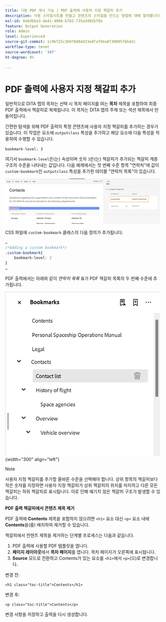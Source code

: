 ```yaml
---
title: 기본 PDF 게시 기능 | PDF 출력에 사용자 지정 책갈피 추가
description: 사용 스타일시트를 만들고 콘텐츠의 스타일을 만드는 방법에 대해 알아봅니다.
exl-id: 6e6dbba3-da41-4066-b7b2-735a3d92b70a
feature: Output Generation
role: Admin
level: Experienced
source-git-commit: 1c96f25c3b970d04d23e8faf94a8f39095f6bd2c
workflow-type: tm+mt
source-wordcount: '347'
ht-degree: 0%

---
```


# PDF 출력에 사용자 지정 책갈피 추가

일반적으로 DITA 맵의 목차는 선택 시 목차 페이지를 여는 **목차** 제목을 포함하여 최종 PDF 출력에서 책갈피로 복제됩니다. 이 목차는 DITA 맵의 주제 또는 섹션 제목에서 만들어집니다.

간편한 탐색을 위해 PDF 출력의 특정 콘텐츠에 사용자 지정 책갈피를 추가하는 경우가 있습니다. 이 작업은 요소에 `outputclass` 특성을 추가하고 해당 요소에 다음 특성을 적용하여 수행할 수 있습니다.

`bookmark-level: 3`

여기서 `bookmark-level`은(는) 속성이며 숫자 `3`은(는) 책갈피가 추가되는 책갈피 계층 구조의 수준을 나타내는 값입니다. 다음 예제에서는 첫 번째 수준 항목 &quot;연락처&quot;에 값이 `custom-bookmark`인 `outputclass` 특성을 추가한 테이블 &quot;연락처 목록&quot;이 있습니다.


<img src="./assets/custom-bookmark-attribute.png" width="500">

CSS 파일에 `custom-bookmark` 클래스의 다음 정의가 추가됩니다.

```css
…
/*Adding a custom bookmark*/
.custom-bookmark{
    bookmark-level: 2
}
…
```

PDF 출력에서는 아래와 같이 *연락처 목록* 표가 PDF 책갈피 목록의 두 번째 수준에 추가됩니다.

![](assets/custom-bookmark-in-pdf-output.png) {width="300" align="left"}

>[!NOTE]
>
>사용자 지정 책갈피를 추가할 올바른 수준을 선택해야 합니다. 상위 항목의 책갈피보다 작은 숫자를 지정하면 사용자 지정 책갈피가 상위 책갈피의 위치를 차지하고 다른 모든 책갈피는 하위 책갈피로 표시됩니다. 이로 인해 예기치 않은 책갈피 구조가 발생할 수 있습니다.

**PDF 출력 책갈피에서 콘텐츠 제목 제거**

PDF 출력에 **Contents** 제목을 포함하지 않으려면 `<h1>` 요소 대신 `<p>` 요소 내에 **Contents**&#x200B;을(를) 배치하여 제거할 수 있습니다.

책갈피에서 컨텐츠 제목을 제거하는 단계별 프로세스는 다음과 같습니다.

1. PDF 출력에 사용할 PDF 템플릿을 엽니다.
2. **페이지 레이아웃**&#x200B;에서 **목차 페이지**를 엽니다.
목차 페이지가 오른쪽에 표시됩니다.
3. **Source** 모드로 전환하고 Contents가 있는 요소를 `<h1>`에서 `<p>`(으)로 변경합니다.

변경 전:

```
<h1 class="toc-title">Contents</h1>
```

변경 후:

```
<p class="toc-title">Contents</p>
```

변경 사항을 저장하고 출력을 다시 생성합니다.





